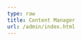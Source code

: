 ```yaml
---
type: raw
title: Content Manager
url: /admin/index.html
---
```

<html>
<head>
  <meta charset="utf-8" />
  <meta name="viewport" content="width=device-width, initial-scale=1.0" />
</head>
<body>
  <!-- Include the script that builds the page and powers Netlify CMS -->
  <!-- <script src="https://unpkg.com/netlify-cms@^2.0.0/dist/netlify-cms.js"></script> -->
  <script src="{{< static "/vendor/netlify-cms/2.10.56-dist/netlify-cms.js" >}}"></script>
  <script src="./shortcode/alert.js"></script>
  <script src="./shortcode/expand.js"></script>
  <script src="./shortcode/panel.js"></script>
  <script src="./shortcode/button.js"></script>
</body>
</html>
